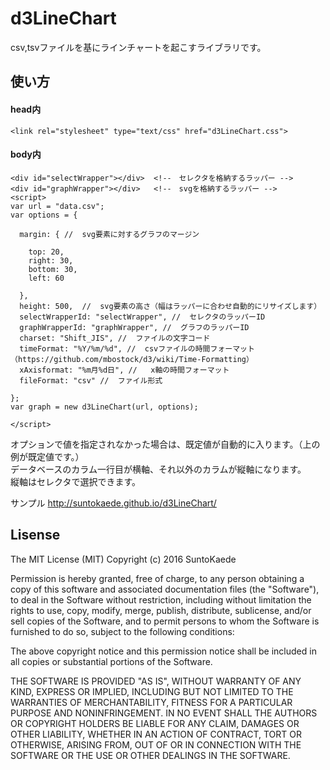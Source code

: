 # d3LineChart

csv,tsvファイルを基にラインチャートを起こすライブラリです。

## 使い方

#### head内

    <link rel="stylesheet" type="text/css" href="d3LineChart.css">

#### body内

    <div id="selectWrapper"></div>  <!--　セレクタを格納するラッパー -->
    <div id="graphWrapper"></div>   <!--　svgを格納するラッパー -->
    <script>
    var url = "data.csv";
    var options = {
  
      margin: { //  svg要素に対するグラフのマージン
    
        top: 20,
        right: 30,
        bottom: 30,
        left: 60
    
      },
      height: 500,  //  svg要素の高さ（幅はラッパーに合わせ自動的にリサイズします）
      selectWrapperId: "selectWrapper", //  セレクタのラッパーID
      graphWrapperId: "graphWrapper", //  グラフのラッパーID
      charset: "Shift_JIS", //  ファイルの文字コード
      timeFormat: "%Y/%m/%d", //  csvファイルの時間フォーマット（https://github.com/mbostock/d3/wiki/Time-Formatting）
      xAxisformat: "%m月%d日", //   x軸の時間フォーマット
      fileFormat: "csv" //  ファイル形式
  
    };
    var graph = new d3LineChart(url, options);

    </script>
  
  オプションで値を指定されなかった場合は、既定値が自動的に入ります。（上の例が既定値です。）  
  データベースのカラム一行目が横軸、それ以外のカラムが縦軸になります。  
  縦軸はセレクタで選択できます。

サンプル http://suntokaede.github.io/d3LineChart/

## Lisense

The MIT License (MIT)
Copyright (c) 2016 SuntoKaede

Permission is hereby granted, free of charge, to any person obtaining a copy of this software and associated documentation files (the "Software"), to deal in the Software without restriction, including without limitation the rights to use, copy, modify, merge, publish, distribute, sublicense, and/or sell copies of the Software, and to permit persons to whom the Software is furnished to do so, subject to the following conditions:

The above copyright notice and this permission notice shall be included in all copies or substantial portions of the Software.

THE SOFTWARE IS PROVIDED "AS IS", WITHOUT WARRANTY OF ANY KIND, EXPRESS OR IMPLIED, INCLUDING BUT NOT LIMITED TO THE WARRANTIES OF MERCHANTABILITY, FITNESS FOR A PARTICULAR PURPOSE AND NONINFRINGEMENT. IN NO EVENT SHALL THE AUTHORS OR COPYRIGHT HOLDERS BE LIABLE FOR ANY CLAIM, DAMAGES OR OTHER LIABILITY, WHETHER IN AN ACTION OF CONTRACT, TORT OR OTHERWISE, ARISING FROM, OUT OF OR IN CONNECTION WITH THE SOFTWARE OR THE USE OR OTHER DEALINGS IN THE SOFTWARE.
